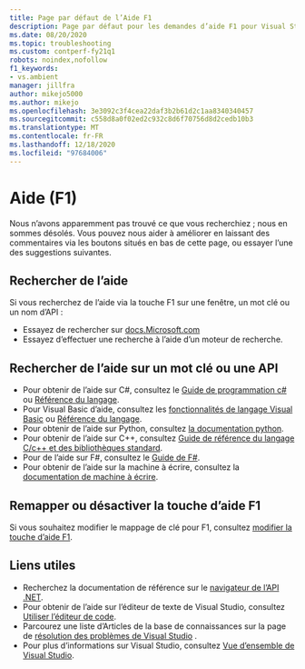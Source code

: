 ```yaml
---
title: Page par défaut de l’Aide F1
description: Page par défaut pour les demandes d’aide F1 pour Visual Studio
ms.date: 08/20/2020
ms.topic: troubleshooting
ms.custom: contperf-fy21q1
robots: noindex,nofollow
f1_keywords:
- vs.ambient
manager: jillfra
author: mikejo5000
ms.author: mikejo
ms.openlocfilehash: 3e3092c3f4cea22daf3b2b61d2c1aa8340340457
ms.sourcegitcommit: c558d8a0f02ed2c932c8d6f70756d8d2cedb10b3
ms.translationtype: MT
ms.contentlocale: fr-FR
ms.lasthandoff: 12/18/2020
ms.locfileid: "97684006"
---
```

# <a name="f1-help"></a>Aide (F1)

Nous n’avons apparemment pas trouvé ce que vous recherchiez ; nous en sommes désolés. Vous pouvez nous aider à améliorer en laissant des commentaires via les boutons situés en bas de cette page, ou essayer l’une des suggestions suivantes.

## <a name="search-for-help"></a>Rechercher de l’aide

Si vous recherchez de l’aide via la touche F1 sur une fenêtre, un mot clé ou un nom d’API :

- Essayez de rechercher sur [docs.Microsoft.com](/)
- Essayez d’effectuer une recherche à l’aide d’un moteur de recherche.

## <a name="find-help-on-a-keyword-or-api"></a>Rechercher de l’aide sur un mot clé ou une API

- Pour obtenir de l’aide sur C#, consultez le [Guide de programmation c#](/dotnet/csharp/programming-guide/) ou [Référence du langage](/dotnet/csharp/language-reference/).
- Pour Visual Basic d’aide, consultez les [fonctionnalités de langage Visual Basic](/dotnet/visual-basic/programming-guide/language-features/) ou [Référence du langage](/dotnet/visual-basic/language-reference/).
- Pour obtenir de l’aide sur Python, consultez [la documentation python](https://docs.python.org/).
- Pour obtenir de l’aide sur C++, consultez [Guide de référence du langage C/c++ et des bibliothèques standard](/cpp/cpp/c-cpp-language-and-standard-libraries).
- Pour de l’aide sur F#, consultez le [Guide de F#](/dotnet/fsharp/).
- Pour obtenir de l’aide sur la machine à écrire, consultez la [documentation de machine à écrire](https://www.typescriptlang.org/docs).

## <a name="re-map-or-disable-the-f1-help-key"></a>Remapper ou désactiver la touche d’aide F1

Si vous souhaitez modifier le mappage de clé pour F1, consultez [modifier la touche d’aide F1](../not-in-toc/change-f1-help-key.md).

## <a name="useful-links"></a>Liens utiles

- Recherchez la documentation de référence sur le [navigateur de l’API .NET](/dotnet/api/).
- Pour obtenir de l’aide sur l’éditeur de texte de Visual Studio, consultez [Utiliser l’éditeur de code](../../ide/writing-code-in-the-code-and-text-editor.md).
- Parcourez une liste d’Articles de la base de connaissances sur la page de [résolution des problèmes de Visual Studio](/troubleshoot/visualstudio/welcome-visual-studio/) .
- Pour plus d’informations sur Visual Studio, consultez [Vue d’ensemble de Visual Studio](../../get-started/visual-studio-ide.md).